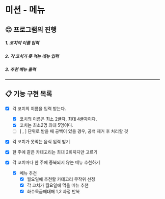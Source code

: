 # 미션 - 메뉴

## 😊 프로그램의 진행

##### 1. 코치의 이름 입력

##### 2. 각 코치가 못 먹는 메뉴 입력

##### 3. 추천 메뉴 출력

---

## 📋 기능 구현 목록

- [x] 각 코치의 이름을 입력 받는다.
    - [x] 코치의 이름은 최소 2글자, 최대 4글자이다.
    - [x] 코치는 최소2명 최대 5명이다.
    - [ ] [ , ] 단위로 받을 때 공백이 있을 경우, 공백 제거 후 처리할 것
- [x] 각 코치가 못먹는 음식 입력 받기
- [x] 한 주에 같은 카테고리는 최대 2회까지만 고르기
- [x] 각 코치마다 한 주에 중복되지 않는 메뉴 추천하기

    - [x] 메뉴 추천
        - [x] 월요일에 추천할 카테고리 무작위 선정
        - [x] 각 코치가 월요일에 먹을 메뉴 추천
        - [x] 화수목금에대해 1,2 과정 반복

<br>